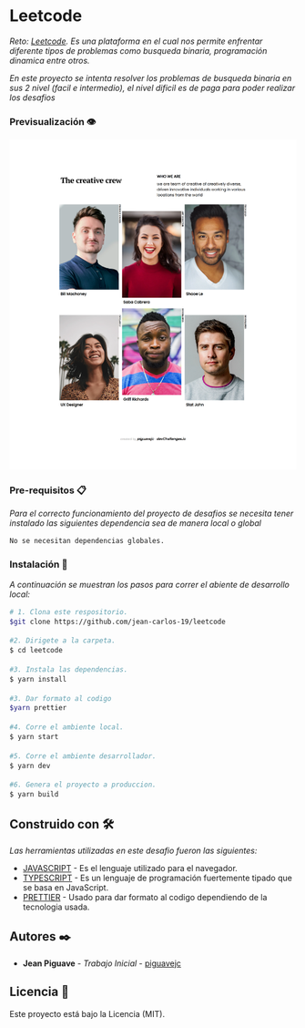 # Leetcode
_Reto: [Leetcode](https://leetcode.com/study-plan/binary-search/). Es una plataforma en el cual nos permite enfrentar diferente tipos de problemas como busqueda binaria, programación dinamica entre otros._

_En este proyecto se intenta resolver los problemas de busqueda binaria en sus 2 nivel (facil e intermedio), el nivel dificil es de paga para poder realizar los desafios_


### Previsualización :eye:

![captura de los test del desafio](https://github.com/jean-carlos-19/team-page/blob/master/captura/escritorio.png)

### Pre-requisitos 📋

_Para el correcto funcionamiento del proyecto de desafios se necesita tener instalado las siguientes dependencia sea de manera local o global_

```bash
No se necesitan dependencias globales.
```

### Instalación 🔧

_A continuación se muestran los pasos para correr el abiente de desarrollo local:_

```bash
# 1. Clona este respositorio.
$git clone https://github.com/jean-carlos-19/leetcode

#2. Dirigete a la carpeta. 
$ cd leetcode

#3. Instala las dependencias.
$ yarn install

#3. Dar formato al codigo
$yarn prettier

#4. Corre el ambiente local.
$ yarn start

#5. Corre el ambiente desarrollador.
$ yarn dev

#6. Genera el proyecto a produccion.
$ yarn build
```


## Construido con 🛠️

_Las herramientas utilizadas en este desafio fueron las siguientes:_

- [JAVASCRIPT](https://developer.mozilla.org/es/docs/Web/HTML/Reference) - Es el lenguaje utilizado para el navegador.
- [TYPESCRIPT](https://www.typescriptlang.org/) - Es un lenguaje de programación fuertemente tipado que se basa en JavaScript.
- [PRETTIER](https://prettier.io/docs/en/index.html) - Usado para dar formato al codigo dependiendo de la tecnologia usada.

## Autores ✒️

* **Jean Piguave** - *Trabajo Inicial* - [piguavejc](https://devchallenges.io/portfolio/jean-carlos-19)

## Licencia 📄

Este proyecto está bajo la Licencia (MIT).